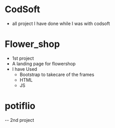 # CodSoft
- all project I have done while I was with codsoft
# Flower_shop
  - 1st project
  - A landing page for flowershop
  - I have Used
    - Bootstrap to takecare of the frames
    - HTML
    - JS
# potiflio 
--  2nd project
